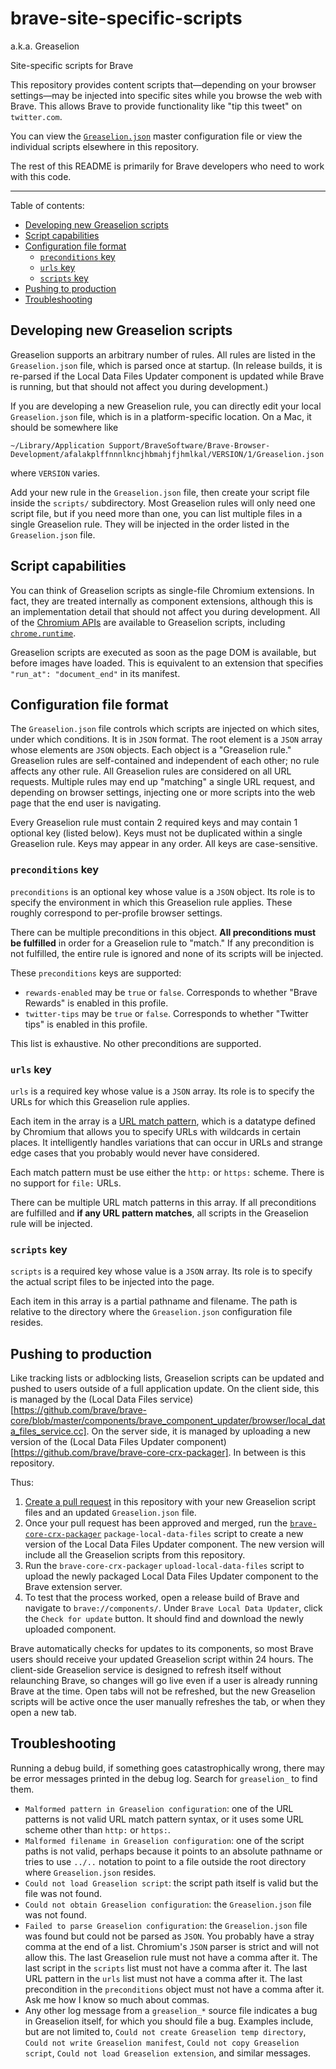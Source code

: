 # brave-site-specific-scripts
a.k.a. Greaselion

Site-specific scripts for Brave

This repository provides content scripts that—depending on your browser settings—may be injected into specific sites while you browse the web with Brave. This allows Brave to provide functionality like "tip this tweet" on `twitter.com`.

You can view the [`Greaselion.json`](https://github.com/brave/brave-site-specific-scripts/blob/master/Greaselion.json) master configuration file or view the individual scripts elsewhere in this repository.

The rest of this README is primarily for Brave developers who need to work with this code.

---

Table of contents:

 - [Developing new Greaselion scripts](#developing-new-greaselion-scripts)
 - [Script capabilities](#script-capabilities)
 - [Configuration file format](#configuration-file-format)
   - [`preconditions` key](#preconditions-key)
   - [`urls` key](#urls-key)
   - [`scripts` key](#scripts-key)
 - [Pushing to production](#pushing-to-production)
 - [Troubleshooting](#troubleshooting)

## Developing new Greaselion scripts

Greaselion supports an arbitrary number of rules. All rules are listed in the `Greaselion.json` file, which is parsed once at startup. (In release builds, it is re-parsed if the Local Data Files Updater component is updated while Brave is running, but that should not affect you during development.)

If you are developing a new Greaselion rule, you can directly edit your local `Greaselion.json` file, which is in a platform-specific location. On a Mac, it should be somewhere like

`~/Library/Application Support/BraveSoftware/Brave-Browser-Development/afalakplffnnnlkncjhbmahjfjhmlkal/VERSION/1/Greaselion.json`

where `VERSION` varies.

Add your new rule in the `Greaselion.json` file, then create your script file inside the `scripts/` subdirectory. Most Greaselion rules will only need one script file, but if you need more than one, you can list multiple files in a single Greaselion rule. They will be injected in the order listed in the `Greaselion.json` file.

## Script capabilities

You can think of Greaselion scripts as single-file Chromium extensions. In fact, they are treated internally as component extensions, although this is an implementation detail that should not affect you during development. All of the [Chromium APIs](https://developer.chrome.com/extensions/content_scripts#capabilities) are available to Greaselion scripts, including [`chrome.runtime`](https://developer.chrome.com/extensions/runtime).

Greaselion scripts are executed as soon as the page DOM is available, but before images have loaded. This is equivalent to an extension that specifies `"run_at": "document_end"` in its manifest.

## Configuration file format

The `Greaselion.json` file controls which scripts are injected on which sites, under which conditions. It is in `JSON` format. The root element is a `JSON` array whose elements are `JSON` objects. Each object is a "Greaselion rule." Greaselion rules are self-contained and independent of each other; no rule affects any other rule. All Greaselion rules are considered on all URL requests. Multiple rules may end up "matching" a single URL request, and depending on browser settings, injecting one or more scripts into the web page that the end user is navigating.

Every Greaselion rule must contain 2 required keys and may contain 1 optional key (listed below). Keys must not be duplicated within a single Greaselion rule. Keys may appear in any order. All keys are case-sensitive.

### `preconditions` key

`preconditions` is an optional key whose value is a `JSON` object. Its role is to specify the environment in which this Greaselion rule applies. These roughly correspond to per-profile browser settings.

There can be multiple preconditions in this object. **All preconditions must be fulfilled** in order for a Greaselion rule to "match." If any precondition is not fulfilled, the entire rule is ignored and none of its scripts will be injected.

These `preconditions` keys are supported:

 - `rewards-enabled` may be `true` or `false`. Corresponds to whether "Brave Rewards" is enabled in this profile.
 - `twitter-tips` may be `true` or `false`. Corresponds to whether "Twitter tips" is enabled in this profile.

This list is exhaustive. No other preconditions are supported.

### `urls` key

`urls` is a required key whose value is a `JSON` array. Its role is to specify the URLs for which this Greaselion rule applies.

Each item in the array is a [URL match pattern](https://developer.chrome.com/extensions/match_patterns), which is a datatype defined by Chromium that allows you to specify URLs with wildcards in certain places. It intelligently handles variations that can occur in URLs and strange edge cases that you probably would never have considered.

Each match pattern must be use either the `http:` or `https:` scheme. There is no support for `file:` URLs.

There can be multiple URL match patterns in this array. If all preconditions are fulfilled and **if any URL pattern matches**, all scripts in the Greaselion rule will be injected.

### `scripts` key

`scripts` is a required key whose value is a `JSON` array. Its role is to specify the actual script files to be injected into the page.

Each item in this array is a partial pathname and filename. The path is relative to the directory where the `Greaselion.json` configuration file resides.

## Pushing to production

Like tracking lists or adblocking lists, Greaselion scripts can be updated and pushed to users outside of a full application update. On the client side, this is managed by the (Local Data Files service)[https://github.com/brave/brave-core/blob/master/components/brave_component_updater/browser/local_data_files_service.cc]. On the server side, it is managed by uploading a new version of the (Local Data Files Updater component)[https://github.com/brave/brave-core-crx-packager]. In between is this repository.

Thus:

 1. [Create a pull request](https://github.com/brave/brave-site-specific-scripts/pull/new/master) in this repository with your new Greaselion script files and an updated `Greaselion.json` file.
 2. Once your pull request has been approved and merged, run the [`brave-core-crx-packager`](https://github.com/brave/brave-core-crx-packager) `package-local-data-files` script to create a new version of the Local Data Files Updater component. The new version will include all the Greaselion scripts from this repository.
 3. Run the `brave-core-crx-packager` `upload-local-data-files` script to upload the newly packaged Local Data Files Updater component to the Brave extension server.
 4. To test that the process worked, open a release build of Brave and navigate to `brave://components/`. Under `Brave Local Data Updater`, click the `Check for update` button. It should find and download the newly uploaded component.

Brave automatically checks for updates to its components, so most Brave users should receive your updated Greaselion script within 24 hours. The client-side Greaselion service is designed to refresh itself without relaunching Brave, so changes will go live even if a user is already running Brave at the time. Open tabs will not be refreshed, but the new Greaselion scripts will be active once the user manually refreshes the tab, or when they open a new tab.

## Troubleshooting

Running a debug build, if something goes catastrophically wrong, there may be error messages printed in the debug log. Search for `greaselion_` to find them.

 - `Malformed pattern in Greaselion configuration`: one of the URL patterns is not valid URL match pattern syntax, or it uses some URL scheme other than `http:` or `https:`.
 - `Malformed filename in Greaselion configuration`: one of the script paths is not valid, perhaps because it points to an absolute pathname or tries to use `../..` notation to point to a file outside the root directory where `Greaselion.json` resides.
 - `Could not load Greaselion script`: the script path itself is valid but the file was not found.
 - `Could not obtain Greaselion configuration`: the `Greaselion.json` file was not found.
 - `Failed to parse Greaselion configuration`: the `Greaselion.json` file was found but could not be parsed as `JSON`. You probably have a stray comma at the end of a list. Chromium's `JSON` parser is strict and will not allow this. The last Greaselion rule must not have a comma after it. The last script in the `scripts` list must not have a comma after it. The last URL pattern in the `urls` list must not have a comma after it. The last precondition in the `preconditions` object must not have a comma after it. Ask me how I know so much about commas.
 - Any other log message from a `greaselion_*` source file indicates a bug in Greaselion itself, for which you should file a bug. Examples include, but are not limited to, `Could not create Greaselion temp directory`, `Could not write Greaselion manifest`, `Could not copy Greaselion script`, `Could not load Greaselion extension`, and similar messages.

